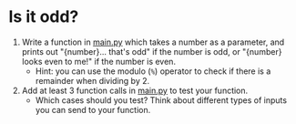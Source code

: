 # Is it odd?

1. Write a function in [main.py](main.py) which takes a number as a parameter, and prints out "{number}... that's odd" if the number is odd, or "{number} looks even to me!" if the number is even.
   * Hint: you can use the modulo (`%`) operator to check if there is a remainder when dividing by 2.
1. Add at least 3 function calls in [main.py](main.py) to test your function. 
   * Which cases should you test? Think about different types of inputs you can send to your function.